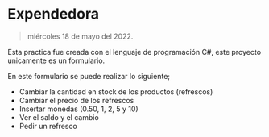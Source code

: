 # Expendedora

> miércoles 18 de mayo del 2022.

Esta practica fue creada con el lenguaje de programación C#, este proyecto unicamente es un formulario.

En este formulario se puede realizar lo siguiente;

- Cambiar la cantidad en stock de los productos (refrescos)
- Cambiar el precio de los refrescos
- Insertar monedas (0.50, 1, 2, 5 y 10)
- Ver el saldo y el cambio
- Pedir un refresco

